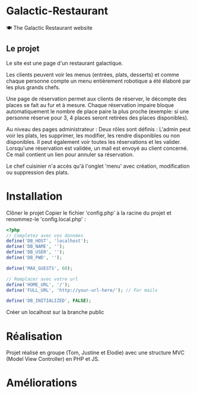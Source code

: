 # Galactic-Restaurant

🍽 The Galactic Restaurant website

## Le projet

Le site est une page d'un restaurant galactique.

Les clients peuvent voir les menus (entrées, plats, desserts) et comme chaque personne compte un menu entièrement robotique a été élaboré par les plus grands chefs.

Une page de réservation permet aux clients de réserver, le décompte des places se fait au fur et à mesure. Chaque réservation impaire bloque automatiquement le nombre de place paire la plus proche (exemple: si une personne réserve pour 3, 4 places seront retirées des places disponibles).

Au niveau des pages administrateur :
Deux rôles sont définis :
L'admin peut voir les plats, les supprimer, les modifier, les rendre disponibles ou non disponibles. Il peut également voir toutes les réservations et les valider.
Lorsqu'une réservation est validée, un mail est envoyé au client concerné. Ce mail contient un lien pour annuler sa réservation.

Le chef cuisinier n'a accès qu'à l'onglet 'menu' avec création, modification ou suppression des plats.

# Installation

Clôner le projet
Copier le fichier 'config.php' à la racine du projet et renommez-le 'config.local.php' :

```php
<?php
// Completez avec vos données
define('DB_HOST', 'localhost');
define('DB_NAME', '');
define('DB_USER', '');
define('DB_PWD', '');

define('MAX_GUESTS', 60);

// Remplacer avec votre url
define('HOME_URL', '/');
define('FULL_URL', 'http://your-url-here/'); // For mails

define('DB_INITIALIZED', FALSE);
```

Créer un localhost sur la branche public

# Réalisation

Projet réalisé en groupe (Tom, Justine et Elodie) avec une structure MVC (Model View Controller) en PHP et JS.

# Améliorations
